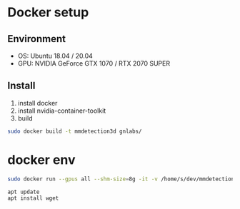 # Docker setup

## Environment

-   OS: Ubuntu 18.04 / 20.04
-   GPU: NVIDIA GeForce GTX 1070 / RTX 2070 SUPER

## Install

1. install docker
2. install nvidia-container-toolkit
3. build

```bash
sudo docker build -t mmdetection3d gnlabs/
```

# docker env

```bash
sudo docker run --gpus all --shm-size=8g -it -v /home/s/dev/mmdetection3d/data:/mmdetection3d/data -v /home/s/dev/mmdetection3d/work_dirs:/mmdetection3d/work_dirs mmdetection3d
```

```bash
apt update
apt install wget
```
